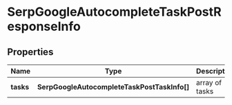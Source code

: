# SerpGoogleAutocompleteTaskPostResponseInfo

## Properties

| Name | Type | Description | Notes |
|------------ | ------------- | ------------- | -------------|
**tasks** | **SerpGoogleAutocompleteTaskPostTaskInfo[]** | array of tasks |[optional]|